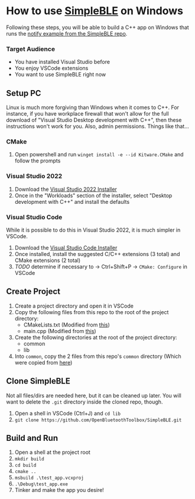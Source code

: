 # How to use [SimpleBLE](https://github.com/OpenBluetoothToolbox/SimpleBLE) on Windows

Following these steps, you will be able to build a C++ app on Windows that runs the [notify example from the SimpleBLE repo](https://github.com/OpenBluetoothToolbox/SimpleBLE/tree/main/examples/simpleble/cpp/notify).

### Target Audience

- You have installed Visual Studio before
- You enjoy VSCode extensions
- You want to use SimpleBLE right now

## Setup PC

Linux is much more forgiving than Windows when it comes to C++. For instance, if you have workplace firewall that won't allow for the full download of "Visual Studio Desktop development with C++", then these instructions won't work for you. Also, admin permissions. Things like that...

### CMake

1. Open powershell and run `winget install -e --id Kitware.CMake` and follow the prompts

### Visual Studio 2022

1. Download the [Visual Studio 2022 Installer](https://visualstudio.microsoft.com/downloads/)
1. Once in the "Workloads" section of the installer, select "Desktop development with C++" and install the defaults

### Visual Studio Code

While it is possible to do this in Visual Studio 2022, it is much simpler in VSCode.

1. Download the [Visual Studio Code Installer](https://code.visualstudio.com/download)
1. Once installed, install the suggested C/C++ extensions (3 total) and CMake extensions (2 total)
1. *TODO* determine if necessary to -> Ctrl+Shift+P -> `CMake: Configure` in VSCode

## Create Project

1. Create a project directory and open it in VSCode
1. Copy the following files from this repo to the root of the project directory:
    - CMakeLists.txt (Modified from [this](https://github.com/OpenBluetoothToolbox/SimpleBLE/blob/main/examples/simpleble/cpp/notify/CMakeLists.txt))
    - main.cpp (Modified from [this](https://github.com/OpenBluetoothToolbox/SimpleBLE/blob/main/examples/simpleble/cpp/notify/notify.cpp))
1. Create the following directories at the root of the project directory:
    - common
    - lib
1. Into `common`, copy the 2 files from this repo's `common` directory (Which were copied from [here](https://github.com/OpenBluetoothToolbox/SimpleBLE/tree/main/examples/simpleble/cpp/common))

## Clone SimpleBLE

Not all files/dirs are needed here, but it can be cleaned up later. You will want to delete the `.git` directory inside the cloned repo, though.

1. Open a shell in VSCode (Ctrl+J) and `cd lib`
1. `git clone https://github.com/OpenBluetoothToolbox/SimpleBLE.git`

## Build and Run

1. Open a shell at the project root
1. `mkdir build`
1. `cd build`
1. `cmake ..`
1. `msbuild .\test_app.vcxproj`
1. `.\Debug\test_app.exe`
1. Tinker and make the app you desire!
